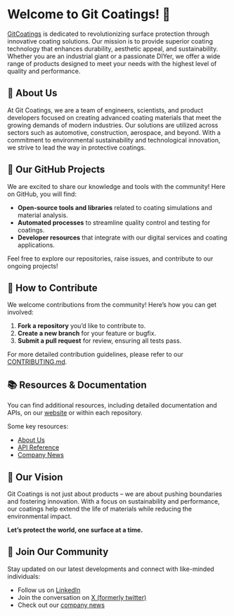 # Welcome to Git Coatings! 👋

[GitCoatings](https://gitcoatings.com/) is dedicated to revolutionizing surface protection through innovative coating solutions. Our mission is to provide superior coating technology that enhances durability, aesthetic appeal, and sustainability. Whether you are an industrial giant or a passionate DIYer, we offer a wide range of products designed to meet your needs with the highest level of quality and performance.

## 🌟 About Us
At Git Coatings, we are a team of engineers, scientists, and product developers focused on creating advanced coating materials that meet the growing demands of modern industries. Our solutions are utilized across sectors such as automotive, construction, aerospace, and beyond. With a commitment to environmental sustainability and technological innovation, we strive to lead the way in protective coatings.

## 🔧 Our GitHub Projects
We are excited to share our knowledge and tools with the community! Here on GitHub, you will find:

- **Open-source tools and libraries** related to coating simulations and material analysis.
- **Automated processes** to streamline quality control and testing for coatings.
- **Developer resources** that integrate with our digital services and coating applications.

Feel free to explore our repositories, raise issues, and contribute to our ongoing projects!

## 🙌 How to Contribute
We welcome contributions from the community! Here’s how you can get involved:

1. **Fork a repository** you’d like to contribute to.
2. **Create a new branch** for your feature or bugfix.
3. **Submit a pull request** for review, ensuring all tests pass.

For more detailed contribution guidelines, please refer to our [CONTRIBUTING.md](link-to-contributing-guide).

## 📚 Resources & Documentation
You can find additional resources, including detailed documentation and APIs, on our [website](https://gitcoatings.com/docs) or within each repository.

Some key resources:
- [About Us](https://gitcoatings.com/about)
- [API Reference](https://gitcoatings.com/api)
- [Company News](https://gitcoatings.com/news/#)

## 🚀 Our Vision
Git Coatings is not just about products – we are about pushing boundaries and fostering innovation. With a focus on sustainability and performance, our coatings help extend the life of materials while reducing the environmental impact.

**Let’s protect the world, one surface at a time.**

## 👥 Join Our Community
Stay updated on our latest developments and connect with like-minded individuals:
- Follow us on [LinkedIn](https://www.linkedin.com/company/gitcoatings/)
- Join the conversation on [X (formerly twitter)](https://x.com/gitcoatings)
- Check out our [company news](https://gitcoatings.com/news/#)
